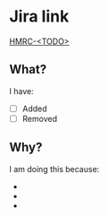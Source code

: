 # Jira link

[HMRC-\<TODO\>](https://transformuk.atlassian.net/browse/HMRC-<TODO>)

## What?

I have:

- [ ] Added
- [ ] Removed

## Why?

I am doing this because:

-
-
-
